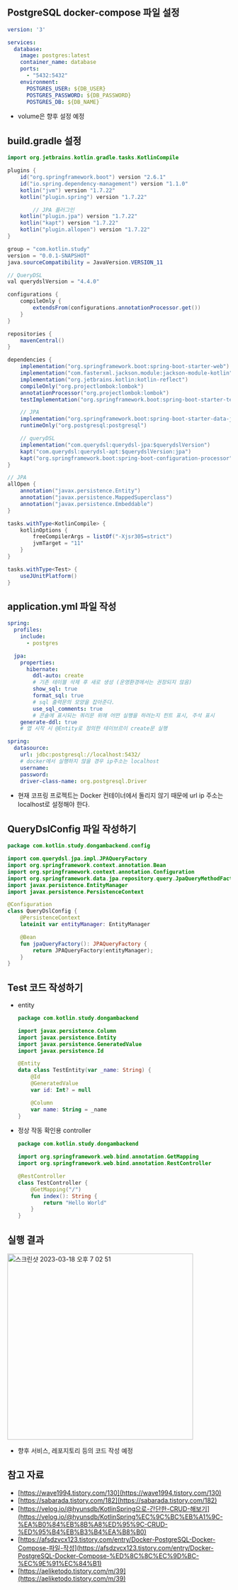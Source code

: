 ## PostgreSQL docker-compose 파일 설정

```yaml
version: '3'

services:
  database:
    image: postgres:latest
    container_name: database
    ports:
      - "5432:5432"
    environment:
      POSTGRES_USER: ${DB_USER}
      POSTGRES_PASSWORD: ${DB_PASSWORD}
      POSTGRES_DB: ${DB_NAME}
```

- volume은 향후 설정 예정

## build.gradle 설정

```java
import org.jetbrains.kotlin.gradle.tasks.KotlinCompile

plugins {
    id("org.springframework.boot") version "2.6.1"
    id("io.spring.dependency-management") version "1.1.0"
    kotlin("jvm") version "1.7.22"
    kotlin("plugin.spring") version "1.7.22"

		// JPA 플러그인
    kotlin("plugin.jpa") version "1.7.22"
    kotlin("kapt") version "1.7.22"
    kotlin("plugin.allopen") version "1.7.22"
}

group = "com.kotlin.study"
version = "0.0.1-SNAPSHOT"
java.sourceCompatibility = JavaVersion.VERSION_11

// QueryDSL
val querydslVersion = "4.4.0"

configurations {
    compileOnly {
        extendsFrom(configurations.annotationProcessor.get())
    }
}

repositories {
    mavenCentral()
}

dependencies {
    implementation("org.springframework.boot:spring-boot-starter-web")
    implementation("com.fasterxml.jackson.module:jackson-module-kotlin")
    implementation("org.jetbrains.kotlin:kotlin-reflect")
    compileOnly("org.projectlombok:lombok")
    annotationProcessor("org.projectlombok:lombok")
    testImplementation("org.springframework.boot:spring-boot-starter-test")

    // JPA
    implementation("org.springframework.boot:spring-boot-starter-data-jpa")
    runtimeOnly("org.postgresql:postgresql")

    // queryDSL
    implementation("com.querydsl:querydsl-jpa:$querydslVersion")
    kapt("com.querydsl:querydsl-apt:$querydslVersion:jpa")
    kapt("org.springframework.boot:spring-boot-configuration-processor")
}

// JPA
allOpen {
    annotation("javax.persistence.Entity")
    annotation("javax.persistence.MappedSuperclass")
    annotation("javax.persistence.Embeddable")
}

tasks.withType<KotlinCompile> {
    kotlinOptions {
        freeCompilerArgs = listOf("-Xjsr305=strict")
        jvmTarget = "11"
    }
}

tasks.withType<Test> {
    useJUnitPlatform()
}
```

## application.yml 파일 작성

```yaml
spring:
  profiles:
    include:
      - postgres

  jpa:
    properties:
      hibernate:
        ddl-auto: create   
        # 기존 테이블 삭제 후 새로 생성 (운영환경에서는 권장되지 않음)
        show_sql: true
        format_sql: true   
        # sql 출력문의 모양을 잡아준다.
        use_sql_comments: true   
        # 콘솔에 표시되는 쿼리문 위에 어떤 실행을 하려는지 힌트 표시, 주석 표시
    generate-ddl: true   
    # 앱 시작 시 @Entity로 정의한 테이브르이 create문 실행
```

```yaml
spring:
  datasource:
    url: jdbc:postgresql://localhost:5432/   
    # docker에서 실행하지 않을 경우 ip주소는 localhost
    username: 
    password: 
    driver-class-name: org.postgresql.Driver
```

- 현재 코프링 프로젝트는 Docker 컨테이너에서 돌리지 않기 때문에 url ip 주소는 localhost로 설정해야 한다.

## QueryDslConfig 파일 작성하기

```kotlin
package com.kotlin.study.dongambackend.config

import com.querydsl.jpa.impl.JPAQueryFactory
import org.springframework.context.annotation.Bean
import org.springframework.context.annotation.Configuration
import org.springframework.data.jpa.repository.query.JpaQueryMethodFactory
import javax.persistence.EntityManager
import javax.persistence.PersistenceContext

@Configuration
class QueryDslConfig {
    @PersistenceContext
    lateinit var entityManager: EntityManager

    @Bean
    fun jpaQueryFactory(): JPAQueryFactory {
        return JPAQueryFactory(entityManager);
    }
}
```

## Test 코드 작성하기

- entity
    
    ```kotlin
    package com.kotlin.study.dongambackend
    
    import javax.persistence.Column
    import javax.persistence.Entity
    import javax.persistence.GeneratedValue
    import javax.persistence.Id
    
    @Entity
    data class TestEntity(var _name: String) {
        @Id
        @GeneratedValue
        var id: Int? = null
    
        @Column
        var name: String = _name
    }
    ```
    
- 정상 작동 확인용 controller
    
    ```kotlin
    package com.kotlin.study.dongambackend
    
    import org.springframework.web.bind.annotation.GetMapping
    import org.springframework.web.bind.annotation.RestController
    
    @RestController
    class TestController {
        @GetMapping("/")
        fun index(): String {
            return "Hello World"
        }
    }
    ```
    

## 실행 결과

<img width="419" alt="스크린샷 2023-03-18 오후 7 02 51" src="https://user-images.githubusercontent.com/96467030/226101520-66142bea-a83c-4d13-bd4a-ceea7a5f9569.png">

- 향후 서비스, 레포지토리 등의 코드 작성 예정

## 참고 자료

- [https://wave1994.tistory.com/130](https://wave1994.tistory.com/130)
- [https://sabarada.tistory.com/182](https://sabarada.tistory.com/182)
- [https://velog.io/@hyunsdb/KotlinSpring으로-간단한-CRUD-해보기](https://velog.io/@hyunsdb/KotlinSpring%EC%9C%BC%EB%A1%9C-%EA%B0%84%EB%8B%A8%ED%95%9C-CRUD-%ED%95%B4%EB%B3%B4%EA%B8%B0)
- [https://afsdzvcx123.tistory.com/entry/Docker-PostgreSQL-Docker-Compose-파일-작성](https://afsdzvcx123.tistory.com/entry/Docker-PostgreSQL-Docker-Compose-%ED%8C%8C%EC%9D%BC-%EC%9E%91%EC%84%B1)
- [https://aeliketodo.tistory.com/m/39](https://aeliketodo.tistory.com/m/39)
